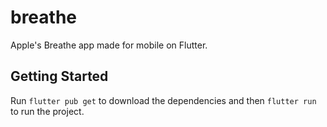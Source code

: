 # breathe

Apple's Breathe app made for mobile on Flutter.

## Getting Started

Run `flutter pub get` to download the dependencies and then `flutter run` to run the project.
